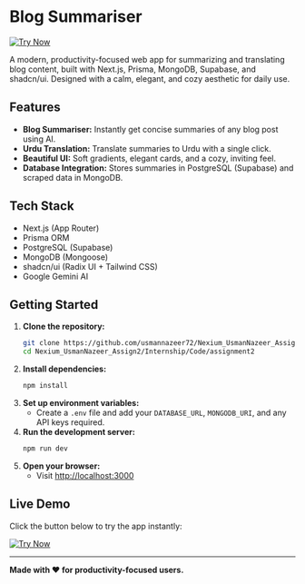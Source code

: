 # Blog Summariser

[![Try Now](https://img.shields.io/badge/Try%20Now-Live%20Demo-brightgreen?style=for-the-badge)](https://nexium-usman-nazeer-assign2-l86u.vercel.app/)

A modern, productivity-focused web app for summarizing and translating blog content, built with Next.js, Prisma, MongoDB, Supabase, and shadcn/ui. Designed with a calm, elegant, and cozy aesthetic for daily use.

## Features

- **Blog Summariser:** Instantly get concise summaries of any blog post using AI.
- **Urdu Translation:** Translate summaries to Urdu with a single click.
- **Beautiful UI:** Soft gradients, elegant cards, and a cozy, inviting feel.
- **Database Integration:** Stores summaries in PostgreSQL (Supabase) and scraped data in MongoDB.

## Tech Stack

- Next.js (App Router)
- Prisma ORM
- PostgreSQL (Supabase)
- MongoDB (Mongoose)
- shadcn/ui (Radix UI + Tailwind CSS)
- Google Gemini AI

## Getting Started

1. **Clone the repository:**
   ```bash
   git clone https://github.com/usmannazeer72/Nexium_UsmanNazeer_Assign2
   cd Nexium_UsmanNazeer_Assign2/Internship/Code/assignment2
   ```
2. **Install dependencies:**
   ```bash
   npm install
   ```
3. **Set up environment variables:**
   - Create a `.env` file and add your `DATABASE_URL`, `MONGODB_URI`, and any API keys required.
4. **Run the development server:**
   ```bash
   npm run dev
   ```
5. **Open your browser:**
   - Visit [http://localhost:3000](http://localhost:3000)

## Live Demo

Click the button below to try the app instantly:

[![Try Now](https://img.shields.io/badge/Try%20Now-Live%20Demo-brightgreen?style=for-the-badge)](https://nexium-usman-nazeer-assign2-l86u-mlptqpxlx.vercel.app/)

---

**Made with ❤️ for productivity-focused users.**
